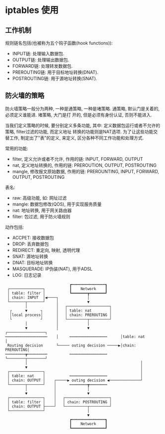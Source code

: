# iptables 使用

## 工作机制

规则链名包括(也被称为五个钩子函数(hook functions)):

- INPUT链: 处理输入数据包.
- OUTPUT链: 处理输出数据包.
- FORWARD链: 处理转发数据包.
- PREROUTING链: 用于目标地址转换(DNAT).
- POSTROUTING链: 用于源地址转换(SNAT).

## 防火墙的策略

防火墙策略一般分为两种, 一种是通策略, 一种是堵策略. 通策略, 默认门是关着的, 必须定义谁能进. 堵策略, 大门是打
开的, 但是必须有身份认证, 否则不能进入. 

当我们定义策略的时候, 要分别定义多条功能, 其中: 定义数据包运行或者不允许的策略, filter过滤的功能, 而定义地址
转换的功能则是NAT选项. 为了让这些功能交替工作, 制定出了"表"的定义, 来定义, 区分各种不同工作功能和处理方式.

常用的功能:

- filter, 定义允许或者不允许, 作用的链: INPUT, FORWARD, OUTPUT
- nat, 定义地址转换的, 作用的链: PREROUTION, OUTPUT, POSTROUTING
- mangle, 修改报文原始数据, 作用的链: PREROUNTING, INPUT, FORWARD, OUTPUT, POSTROUTING

表名:

- raw: 高级功能, 如: 网址过滤
- mangle: 数据包修改(QOS), 用于实现服务质量
- nat: 地址转换, 用于网关路由器
- filter: 包过滤, 用于防火墙规则

动作包括:

- ACCPET: 接收数据包
- DROP: 丢弃数据包
- REDIRECT: 重定向, 映射, 透明代理
- SNAT: 源地址转换
- DNAT: 目标地址转换
- MASQUERADE: IP伪装(NAT), 用于ADSL
- LOG: 日志记录


```
                             ┏╍╍╍╍╍╍╍╍╍╍╍╍╍╍╍┓
 ┌───────────────┐           ┃    Network    ┃
 │ table: filter │           ┗━━━━━━━┳━━━━━━━┛
 │ chain: INPUT  │◀────┐             │
 └───────┬───────┘     │             ▼
         │             │   ┌───────────────────┐
  ┌      ▼      ┐      │   │ table: nat        │
  │local process│      │   │ chain: PREROUTING │
  └             ┘      │   └─────────┬─────────┘
         │             │             │
         ▼             │             ▼              ┌─────────────────┐
┅┅┅┅┅┅┅┅┅┅┅┅┅┅┅┅┅┅┅    │     ┅┅┅┅┅┅┅┅┅┅┅┅┅┅┅┅┅      │table: nat       │
 Routing decision      └───── outing decision ─────▶│chain: PREROUTING│
┅┅┅┅┅┅┅┅┅┳┅┅┅┅┅┅┅┅┅          ┅┅┅┅┅┅┅┅┅┅┅┅┅┅┅┅┅      └────────┬────────┘
         │                                                   │
         ▼                                                   │
 ┌───────────────┐                                           │
 │ table: nat    │           ┅┅┅┅┅┅┅┅┅┅┅┅┅┅┅┅┅               │
 │ chain: OUTPUT │    ┌─────▶ outing decision ◀──────────────┘
 └───────┬───────┘    │      ┅┅┅┅┅┅┅┅┳┅┅┅┅┅┅┅┅
         │            │              │
         ▼            │              ▼
 ┌───────────────┐    │   ┌────────────────────┐
 │ table: filter │    │   │ chain: POSTROUTING │
 │ chain: OUTPUT ├────┘   └──────────┬─────────┘
 └───────────────┘                   │
                                     ▼
                             ┏╍╍╍╍╍╍╍╍╍╍╍╍╍╍╍┓
                             ┃    Network    ┃
                             ┗━━━━━━━━━━━━━━━┛
```
